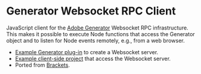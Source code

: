 Generator Websocket RPC Client
===============
JavaScript client for the [Adobe Generator](https://github.com/adobe-photoshop/generator-core) Websocket RPC infrastructure. This makes it possible to execute Node functions that access the Generator object and to listen for Node events remotely, e.g., from a web browser.

* [Example Generator plug-in](https://github.com/iwehrman/generator-rpc-example) to create a Websocket server.
* [Example client-side project](https://github.com/iwehrman/node-connection-example) that access the Websocket server.
* Ported from [Brackets](https://github.com/adobe/brackets).
